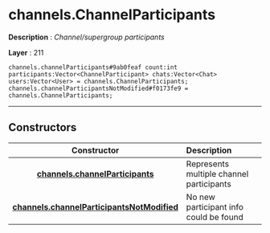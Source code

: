 # channels.ChannelParticipants

**Description** : *Channel/supergroup participants*

**Layer** : 211

```tl
channels.channelParticipants#9ab0feaf count:int participants:Vector<ChannelParticipant> chats:Vector<Chat> users:Vector<User> = channels.ChannelParticipants;
channels.channelParticipantsNotModified#f0173fe9 = channels.ChannelParticipants;
```

---

## Constructors

| Constructor | Description |
| :---: | :--- |
| [**channels.channelParticipants**](constructor/channels.channelParticipants) | Represents multiple channel participants |
| [**channels.channelParticipantsNotModified**](constructor/channels.channelParticipantsNotModified) | No new participant info could be found |